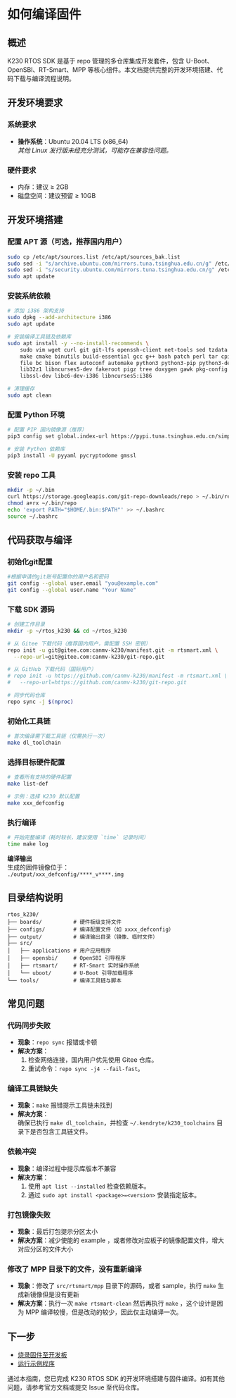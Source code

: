 # 如何编译固件

## 概述

K230 RTOS SDK 是基于 repo 管理的多仓库集成开发套件，包含 U-Boot、OpenSBI、RT-Smart、MPP 等核心组件。本文档提供完整的开发环境搭建、代码下载与编译流程说明。

## 开发环境要求

### 系统要求

- **操作系统**：Ubuntu 20.04 LTS (x86_64)  
  *其他 Linux 发行版未经充分测试，可能存在兼容性问题。*

### 硬件要求

- 内存：建议 ≥ 2GB
- 磁盘空间：建议预留 ≥ 10GB

## 开发环境搭建

### 配置 APT 源（可选，推荐国内用户）

```bash
sudo cp /etc/apt/sources.list /etc/apt/sources_bak.list
sudo sed -i "s/archive.ubuntu.com/mirrors.tuna.tsinghua.edu.cn/g" /etc/apt/sources.list
sudo sed -i "s/security.ubuntu.com/mirrors.tuna.tsinghua.edu.cn/g" /etc/apt/sources.list
sudo apt update
```

### 安装系统依赖

```bash
# 添加 i386 架构支持
sudo dpkg --add-architecture i386
sudo apt update

# 安装编译工具链及依赖库
sudo apt install -y --no-install-recommends \
    sudo vim wget curl git git-lfs openssh-client net-tools sed tzdata expect \
    make cmake binutils build-essential gcc g++ bash patch perl tar cpio unzip \
    file bc bison flex autoconf automake python3 python3-pip python3-dev \
    lib32z1 libncurses5-dev fakeroot pigz tree doxygen gawk pkg-config \
    libssl-dev libc6-dev-i386 libncurses5:i386

# 清理缓存
sudo apt clean
```

### 配置 Python 环境

```bash
# 配置 PIP 国内镜像源（推荐）
pip3 config set global.index-url https://pypi.tuna.tsinghua.edu.cn/simple

# 安装 Python 依赖库
pip3 install -U pyyaml pycryptodome gmssl
```

### 安装 repo 工具

```bash
mkdir -p ~/.bin
curl https://storage.googleapis.com/git-repo-downloads/repo > ~/.bin/repo
chmod a+rx ~/.bin/repo
echo 'export PATH="$HOME/.bin:$PATH"' >> ~/.bashrc
source ~/.bashrc
```

## 代码获取与编译

### 初始化git配置

```bash
#根据申请的git账号配置你的用户名和密码
git config --global user.email "you@example.com"
git config --global user.name "Your Name"
```

### 下载 SDK 源码

```bash
# 创建工作目录
mkdir -p ~/rtos_k230 && cd ~/rtos_k230

# 从 Gitee 下载代码（推荐国内用户，需配置 SSH 密钥）
repo init -u git@gitee.com:canmv-k230/manifest.git -m rtsmart.xml \
  --repo-url=git@gitee.com:canmv-k230/git-repo.git

# 从 GitHub 下载代码（国际用户）
# repo init -u https://github.com/canmv-k230/manifest -m rtsmart.xml \
#   --repo-url=https://github.com/canmv-k230/git-repo.git

# 同步代码仓库
repo sync -j $(nproc)
```

### 初始化工具链

```bash
# 首次编译需下载工具链（仅需执行一次）
make dl_toolchain
```

### 选择目标硬件配置

```bash
# 查看所有支持的硬件配置
make list-def

# 示例：选择 K230 默认配置
make xxx_defconfig
```

### 执行编译

```bash
# 开始完整编译（耗时较长，建议使用 `time` 记录时间）
time make log
```

**编译输出**  
生成的固件镜像位于：  
`./output/xxx_defconfig/****_v****.img`

## 目录结构说明

```text
rtos_k230/
├── boards/          # 硬件板级支持文件
├── configs/         # 编译配置文件（如 xxxx_defconfig）
├── output/          # 编译输出目录（镜像、临时文件）
├── src/
│   ├── applications # 用户应用程序
│   ├── opensbi/     # OpenSBI 引导程序
│   ├── rtsmart/     # RT-Smart 实时操作系统
│   └── uboot/       # U-Boot 引导加载程序
└── tools/           # 编译工具链与脚本
```

## 常见问题

### 代码同步失败

- **现象**：`repo sync` 报错或卡顿  
- **解决方案**：  
  1. 检查网络连接，国内用户优先使用 Gitee 仓库。  
  1. 重试命令：`repo sync -j4 --fail-fast`。

### 编译工具链缺失

- **现象**：`make` 报错提示工具链未找到  
- **解决方案**：  
  确保已执行 `make dl_toolchain`，并检查 `~/.kendryte/k230_toolchains` 目录下是否包含工具链文件。

### 依赖冲突

- **现象**：编译过程中提示库版本不兼容  
- **解决方案**：  
  1. 使用 `apt list --installed` 检查依赖版本。  
  1. 通过 `sudo apt install <package>=<version>` 安装指定版本。

### 打包镜像失败

- **现象**：最后打包提示分区太小
- **解决方案**：减少使能的 example ，或者修改对应板子的镜像配置文件，增大对应分区的文件大小

### 修改了 MPP 目录下的文件，没有重新编译

- **现象**：修改了 `src/rtsmart/mpp` 目录下的源码，或者 sample，执行 `make` 生成新镜像但是没有更新
- **解决方案**：执行一次 `make rtsmart-clean` 然后再执行 `make` ，这个设计是因为 MPP 编译较慢，但是改动的较少，因此仅主动编译一次。

## 下一步

- [烧录固件至开发板](./how_to_flash.md)  
- [运行示例程序](./how_to_run_samples.md)

通过本指南，您已完成 K230 RTOS SDK 的开发环境搭建与固件编译。如有其他问题，请参考官方文档或提交 Issue 至代码仓库。
